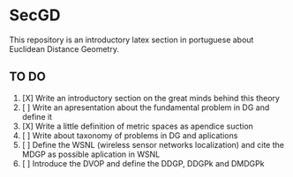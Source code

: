 # SecGD
This repository is an introductory latex section in portuguese about Euclidean Distance Geometry.


## TO DO

1. [X] Write an introductory section on the great minds behind this theory
2. [ ] Write an apresentation about the fundamental problem in DG and define it
3. [X] Write a little definition of metric spaces as apendice suction
4. [ ] Write about taxonomy of problems in DG and aplications
5. [ ] Define the WSNL (wireless sensor networks localization) and cite the MDGP as possible aplication in WSNL 
6. [ ] Introduce the DVOP and define the DDGP, DDGPk and DMDGPk